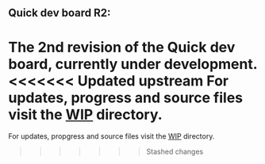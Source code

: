 Quick dev board R2:
-------------------
The 2nd revision of the Quick dev board, **currently under development**.
<<<<<<< Updated upstream
For updates, progress and source files visit the [WIP](https://github.com/Mathiaszmrga/Quick_dev_board/tree/main/WIP) directory.
=======

For updates, propgress and source files visit the [WIP](https://github.com/Mathiaszmrga/Quick_dev_board/tree/main/WIP) directory.
>>>>>>> Stashed changes
